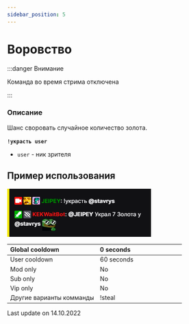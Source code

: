 ```yaml
---
sidebar_position: 5
---
```


# Воровство

:::danger Внимание

Команда во время стрима отключена

:::

### Описание

Шанс своровать случайное количество золота.


 **`!украсть user`**

- `user` - ник зрителя

## Пример использования
![Docs Version Dropdown](./img/steal.png)

  <div>

| Global cooldown | 0 seconds⠀⠀⠀⠀⠀⠀⠀⠀⠀⠀⠀|
|:----------------|:----------------------|
| User cooldown   | 60 seconds            |
| Mod only        | No                    |
| Sub only        | No                    |
| Vip only        | No                    |
| Другие варианты комманды        | !steal              |
  </div>


Last update on 14.10.2022